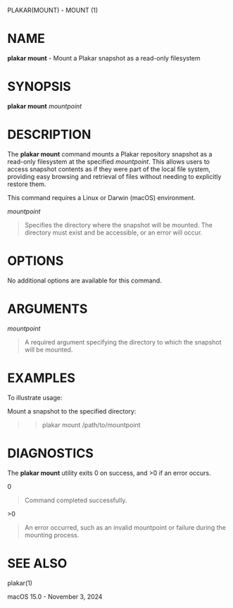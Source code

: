 PLAKAR(MOUNT) - MOUNT (1)

# NAME

**plakar mount** - Mount a Plakar snapshot as a read-only filesystem

# SYNOPSIS

**plakar mount**
*mountpoint*

# DESCRIPTION

The
**plakar mount**
command mounts a Plakar repository snapshot as a read-only filesystem at the specified
*mountpoint*.
This allows users to access snapshot contents as if they were part of the local file system, providing easy browsing and retrieval of files without needing to explicitly restore them.

This command requires a Linux or Darwin (macOS) environment.

*mountpoint*

> Specifies the directory where the snapshot will be mounted. The directory must exist and be accessible, or an error will occur.

# OPTIONS

No additional options are available for this command.

# ARGUMENTS

*mountpoint*

> A required argument specifying the directory to which the snapshot will be mounted.

# EXAMPLES

To illustrate usage:

Mount a snapshot to the specified directory:

> > plakar mount /path/to/mountpoint

# DIAGNOSTICS

The **plakar mount** utility exits&#160;0 on success, and&#160;&gt;0 if an error occurs.

0

> Command completed successfully.

&gt;0

> An error occurred, such as an invalid mountpoint or failure during the mounting process.

# SEE ALSO

plakar(1)

macOS 15.0 - November 3, 2024
